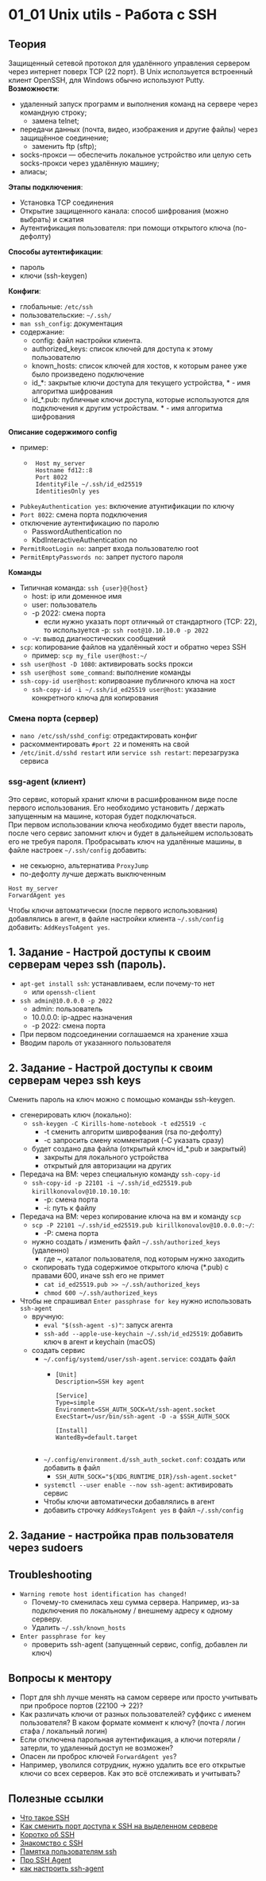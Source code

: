 # 01_01 Unix utils - Работа с SSH

## Теория
Защищенный сетевой протокол для удалённого управления сервером через интернет поверх TCP (22 порт). В Unix исползьуется встроенный клиент OpenSSH, для Windows обычно используют Putty.  
**Возможности**:
- удаленный запуск программ и выполнения команд на сервере через командную строку;
  - замена telnet;
- передачи данных (почта, видео, изображения и другие файлы) через защищённое соединение;
  - заменить ftp (sftp);
- socks-прокси — обеспечить локальное устройство или целую сеть socks-прокси через удалённую машину;
- алиасы;

**Этапы подключения**:
- Установка TCP соединения
- Открытие защищенного канала: способ шифрования (можно выбрать) и сжатия
- Аутентификация пользователя: при помощи открытого ключа (по-дефолту)

**Способы аутентификации**:
- пароль
- ключи (ssh-keygen)

**Конфиги**:
 - глобальные: `/etc/ssh`
 - пользовательские: `~/.ssh/`
 - `man ssh_config`: документация
 - содержание:
   - config: файл настройки клиента.
   - authorized_keys: список ключей для доступа к этому пользователю
   - known_hosts: список ключей для хостов, к которым ранее уже было произведено подключение
   - id_*: закрытые ключи доступа для текущего устройства, * - имя алгоритма шифрования
   - id_*.pub: публичные ключи доступа, которые используются для подключения к другим устройствам. * - имя алгоритма шифрования

**Описание содержимого config**
- пример:
    - ```
       Host my_server
       Hostname fd12::8
       Port 8022
       IdentityFile ~/.ssh/id_ed25519
       IdentitiesOnly yes
       ```
- `PubkeyAuthentication yes`: включение атунтификации по ключу
- `Port 8022`: смена порта подключения
- отключение аутентификацию по паролю
  - PasswordAuthentication no
  - KbdInteractiveAuthentication no
- `PermitRootLogin no`: запрет входа пользователю root
- `PermitEmptyPasswords no`: запрет пустого пароля

**Команды**
- Типичная команда: `ssh {user}@{host}`
  - host: ip или доменное имя
  - user: пользователь
  - -p 2022: смена порта
    - если нужно указать порт отличный от стандартного (TCP: 22), то используется -p: `ssh root@10.10.10.0 -p 2022`
  - -v: вывод диагностических сообщений
- `scp`: копирование файлов на удалённый хост и обратно через SSH
  - пример: `scp my_file user@host:~/`
- `ssh user@host -D 1080`: активировать socks прокси
- `ssh user@host some_command`: выполнение команды
- `ssh-copy-id user@host`: копирвоание публичного ключа на хост
  - `ssh-copy-id -i ~/.ssh/id_ed25519 user@host`: указание конкретного ключа для копирования

### Смена порта (сервер)
- `nano /etc/ssh/sshd_config`: отредактировать конфиг
- раскомментировать `#port 22` и поменять на свой
- `/etc/init.d/sshd restart` или `service ssh restart`: перезагрузка сервиса

### ssg-agent (клиент)
Это сервис, который хранит ключи в расшифрованном виде после первого использования. Его необходимо установить / держать запущенным на машине, которая будет подключаться.  
При первом использовании ключа необходимо будет ввести пароль, после чего сервис запомнит ключ и будет в дальнейшем использовать его не требуя пароля.
Пробрасывать ключ на удалённые машины, в файле настроек `~/.ssh/config` добавить:
- не секьюрно, альтернатива `ProxyJump`
- по-дефолту лучше держать выключенным
```
Host my_server
ForwardAgent yes
```
Чтобы ключи автоматически (после первого использования) добавлялись в агент, в файле настройки клиента `~/.ssh/config` добавить: `AddKeysToAgent yes`.

## 1. Задание - Настрой доступы к своим серверам через ssh (пароль).
- `apt-get install ssh`: устанавливаем, если почему-то нет
  - или `openssh-client`
- `ssh admin@10.0.0.0 -p 2022`
    - admin: пользователь
    - 10.0.0.0: ip-адрес назначения
    - -p 2022: смена порта
- При первом подсоединении соглашаемся на хранение хэша
- Вводим пароль от указанного пользователя

## 2. Задание - Настрой доступы к своим серверам через ssh keys
Сменить пароль на ключ можно с помощью команды ssh-keygen.
- сгенерировать ключ (локально): 
  - `ssh-keygen -C Kirills-home-notebook -t ed25519 -c`
    - -t сменить алгоритм шиврофвания (rsa по-дефолту)
    - -c запросить смену комментария (-C указать сразу)
  - будет создано два файлa (открытый ключ id_*.pub и закрытый)
    - закрыты для локального устройства
    - открытый для авторизации на других
- Передача на ВМ: через специальную команду `ssh-copy-id`
  - `ssh-copy-id -p 22101 -i ~/.ssh/id_ed25519.pub kirillkonovalov@10.10.10.10`:
    - -p: смена порта
    - -i: путь к файлу
- Передача на ВМ: через копирование ключа на вм и команду `scp`
  - `scp -P 22101 ~/.ssh/id_ed25519.pub kirillkonovalov@10.0.0.0:~/`: 
    - -P: смена порта
  - нужно создать / изменить файл `~/.ssh/authorized_keys` (удаленно)
    - где ~, каталог пользователя, под которым нужно заходить
  - скопировать туда содержимое открытого ключа (*.pub) с правами 600, иначе ssh его не примет
    - `cat id_ed25519.pub >> ~/.ssh/authorized_keys`
    - `chmod 600 ~/.ssh/authorized_keys`
- Чтобы не спрашивал `Enter passphrase for key` нужно использовать `ssh-agent` 
  - вручную: 
    - `eval "$(ssh-agent -s)"`: запуск агента
    - `ssh-add --apple-use-keychain ~/.ssh/id_ed25519`: добавить ключ в агент и keychain (macOS)
  - создать сервис
    - `~/.config/systemd/user/ssh-agent.service`: создать файл
      - ```
        [Unit]
        Description=SSH key agent
  
        [Service]
        Type=simple
        Environment=SSH_AUTH_SOCK=%t/ssh-agent.socket
        ExecStart=/usr/bin/ssh-agent -D -a $SSH_AUTH_SOCK
  
        [Install]
        WantedBy=default.target
       ```
    - `~/.config/environment.d/ssh_auth_socket.conf`: создать или добавить в файл
      - `SSH_AUTH_SOCK="${XDG_RUNTIME_DIR}/ssh-agent.socket"`
    - `systemctl --user enable --now ssh-agent`: активировать сервис
    -  Чтобы ключи автоматически добавлялись в агент
      - добавить строчку `AddKeysToAgent yes` в файл `~/.ssh/config`

## 2. Задание - настройка прав пользователя через sudoers

## Troubleshooting
- `Warning remote host identification has changed!`
  - Почему-то сменилась хеш сумма сервера. Например, из-за подключения по локальному / внешнему адресу к одному серверу.
  - Удалить `~/.ssh/known_hosts`
- `Enter passphrase for key`
  - проверить ssh-agent (запущенный сервис, config, добавлен ли ключ)

## Вопросы к ментору
- Порт для shh лучше менять на самом сервере или просто учитывать при пробросе портов (22100 -> 22)?
- Как различать ключи от разных пользователей? суффикс с именем пользователя? В каком формате коммент к ключу? (почта / логин стафа / локальный логин)
- Если отключена парольная аутентификация, а ключи потеряли / затерли, то удаленный доступ не возможен?
- Опасен ли проброс ключей `ForwardAgent yes`?
- Например, уволился сотрудник, нужно удалить все его открытые ключи со всех серверов. Как это всë отслеживать и учитывать?

## Полезные ссылки
- [Что такое SSH](https://help.reg.ru/support/hosting/dostupy-i-podklyucheniye-panel-upravleniya-ftp-ssh/chto-takoye-ssh)
- [Как сменить порт доступа к SSH на выделенном сервере](https://help.reg.ru/support/vydelennyye-servery-i-dc/dedicated/rabota-s-dedicated/rabota-s-dedicated-po-ssh#1)
- [Коротко об SSH](https://habr.com/ru/sandbox/166705/)
- [Знакомство с SSH](https://habr.com/ru/articles/802179/)
- [Памятка пользователям ssh](https://habr.com/ru/articles/122445/)
- [Про SSH Agent](https://habr.com/ru/companies/skillfactory/articles/503466/)
- [как настроить ssh-agent](https://www.prolinux.org/post/2021/02/11/kak-nastroit-ssh-agent/)